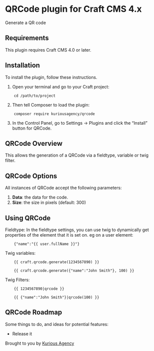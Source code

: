 # QRCode plugin for Craft CMS 4.x

Generate a QR code

## Requirements

This plugin requires Craft CMS 4.0 or later.

## Installation

To install the plugin, follow these instructions.

1.  Open your terminal and go to your Craft project:

```
    cd /path/to/project
```

2.  Then tell Composer to load the plugin:

```
    composer require kuriousagency/qrcode
```

3.  In the Control Panel, go to Settings → Plugins and click the “Install” button for QRCode.

## QRCode Overview

This allows the generation of a QRCode via a fieldtype, variable or twig filter.

## QRCode Options

All instances of QRCode accept the following parameters:

1. **Data**: the data for the code.
2. **Size**: the size in pixels (default: 300)

## Using QRCode

Fieldtype:
In the fieldtype settings, you can use twig to dynamically get properties of the element that it is set on. eg on a user element:

```
    {"name":"{{ user.fullName }}"}
```

Twig variables:

```
    {{ craft.qrcode.generate(1234567890) }}

    {{ craft.qrcode.generate({"name":"John Smith"}, 100) }}
```

Twig Filters:

```
    {{ 1234567890|qrcode }}

    {{ {"name":"John Smith"}|qrcode(100) }}
```

## QRCode Roadmap

Some things to do, and ideas for potential features:

-   Release it

Brought to you by [Kurious Agency](https://kurious.agency)
